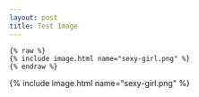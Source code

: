 ```yaml
---
layout: post
title: Test Image
---
```


```
{% raw %}
{% include image.html name="sexy-girl.png" %}
{% endraw %}
```

{% include image.html name="sexy-girl.png" %}
